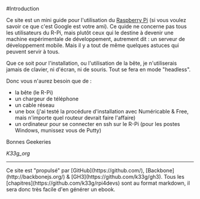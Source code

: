 #Introduction

Ce site est un mini guide pour l'utilisation du [Raspberry Pi](http://www.raspberrypi.org/) (si vous voulez savoir ce que c'est Google est votre ami). Ce quide ne concerne pas tous les utilisateurs du R-Pi, mais plutôt ceux qui le destine à devenir une machine expérimentale de développement, autrement dit : un serveur de développement mobile. Mais il y a tout de même quelques astuces qui peuvent servir à tous.

Que ce soit pour l'installation, ou l'utilisation de la bête, je n'utiliserais jamais de clavier, ni d'écran, ni de souris. Tout se fera en mode "headless".

Donc vous n'aurez besoin que de :

- la bête (le R-Pi)
- un chargeur de téléphone
- un cable réseau
- une box (j'ai testé la procédure d'installation avec Numéricable & Free, mais n'importe quel routeur devrait faire l'affaire)
- un ordinateur pour se connecter en ssh sur le R-Pi (pour les postes Windows, munissez vous de Putty)

Bonnes Geekeries

*K33g_org*

<hr>
Ce site est "propulsé" par [GitHub](https://github.com/), [Backbone](http://backbonejs.org/) & [GH3](https://github.com/k33g/gh3). Tous les [chapitres](https://github.com/k33g/rpi4devs) sont au format markdown, il sera donc très facile d'en générer un ebook.


